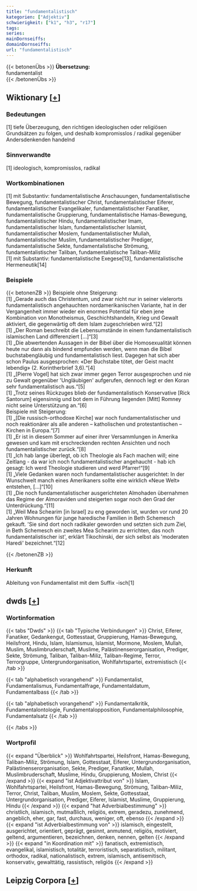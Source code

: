 ```yaml
---
title: "fundamentalistisch"
kategorien: ["Adjektiv"]
schwierigkeit: ["k1", "h3", "r17"]
tags:
series:
mainDornseiffs:
domainDornseiffs:
url: "fundamentalistisch"
---
```


{{< betonenÜbs >}}
**Übersetzung:**  
fundamentalist  
{{< /betonenÜbs >}}

## Wiktionary [[+](https://de.wiktionary.org/wiki/fundamentalistisch)]

### Bedeutungen
[1] tiefe Überzeugung, den richtigen ideologischen oder religiösen Grundsätzen zu folgen, und deshalb kompromisslos / radikal gegenüber Andersdenkenden handelnd  

### Sinnverwandte
[1] ideologisch, kompromisslos, radikal  

### Wortkombinationen
[1] mit Substantiv: fundamentalistische Anschauungen, fundamentalistische Bewegung, fundamentalistischer Christ, fundamentalistischer Eiferer, fundamentalistischer Evangelikaler, fundamentalistischer Fanatiker, fundamentalistische Gruppierung, fundamentalistische Hamas-Bewegung, fundamentalistischer Hindu, fundamentalistischer Imam, fundamentalistischer Islam, fundamentalistischer Islamist, fundamentalistischer Moslem, fundamentalistischer Mullah, fundamentalistischer Muslim, fundamentalistischer Prediger, fundamentalistische Sekte, fundamentalistische Strömung, fundamentalistischer Taliban, fundamentalistische Taliban-Miliz  
[1] mit Substantiv: fundamentalistische Exegese[13], fundamentalistische Hermeneutik[14]  

### Beispiele
{{< betonenZB >}}
Beispiele ohne Steigerung:  
[1] „Gerade auch das Christentum, und zwar nicht nur in seiner vielerorts fundamentalistisch angehauchten nordamerikanischen Variante, hat in der Vergangenheit immer wieder ein enormes Potential für eben jene Kombination von Monotheismus, Geschichtshandeln, Krieg und Gewalt aktiviert, die gegenwärtig oft dem Islam zugeschrieben wird.“[2]  
[1] „Der Roman beschreibt die Lebensumstände in einem fundamentalistisch islamischen Land differenziert […]“[3]  
[1] „Die abwertenden Aussagen in der Bibel über die Homosexualität können heute nur dann als bindend empfunden werden, wenn man die Bibel buchstabengläubig und fundamentalistisch liest. Dagegen hat sich aber schon Paulus ausgesprochen: «Der Buchstabe tötet, der Geist macht lebendig» (2. Korintherbrief 3,6).“[4]  
[1] „[Pierre Vogel] hat sich zwar immer gegen Terror ausgesprochen und nie zu Gewalt gegenüber 'Ungläubigen' aufgerufen, dennoch legt er den Koran sehr fundamentalistisch aus.“[5]  
[1] „Trotz seines Rückzuges blieb der fundamentalistisch Konservative [Rick Santorum] eigensinnig und bot dem in Führung liegenden [Mitt] Romney nicht seine Unterstützung an.“[6]  
Beispiele mit Steigerung:  
[1] „[Die russisch-orthodoxe Kirche] war noch fundamentalistischer und noch reaktionärer als alle anderen – katholischen und protestantischen – Kirchen in Europa.“[7]  
[1] „Er ist in diesem Sommer auf einer ihrer Versammlungen in Amerika gewesen und kam mit erschreckenden rechten Ansichten und noch fundamentalistischer zurück.“[8]  
[1] „Ich hab lange überlegt, ob ich Theologie als Fach machen will; eine Zeitlang - da war ich noch fundamentalistischer angehaucht - hab ich gesagt: Ich werd Theologie studieren und werd Pfarrer!“[9]  
[1] „Viele Gedanken waren noch fundamentalistischer ausgerichtet: In der Wunschwelt manch eines Amerikaners sollte eine wirklich «Neue Welt» entstehen, […]“[10]  
[1] „Die noch fundamentalistischer ausgerichteten Almohaden übernahmen das Regime der Almoraviden und steigerten sogar noch den Grad der Unterdrückung.“[11]  
[1] „Weil Mea Schearim [in Israel] zu eng geworden ist, wurden vor rund 20 Jahren Wohnungen für junge haredische Familien in Beth Schemesch gekauft. 'Sie sind dort noch radikaler geworden und setzten sich zum Ziel, in Beth Schemesch ein zweites Mea Schearim zu errichten, das noch fundamentalistischer ist', erklärt Tikochinski, der sich selbst als 'moderaten Haredi' bezeichnet.“[12]  

{{< /betonenZB >}}
### Herkunft
Ableitung von Fundamentalist mit dem Suffix -isch[1]  



## dwds [[+](https://www.dwds.de/wb/fundamentalistisch)]

### Wortinformation
{{< tabs "Dwds" >}}
{{< tab "Typische Verbindungen" >}}
Christ, Eiferer, Fanatiker, Gedankengut, Gottesstaat, Gruppierung, Hamas-Bewegung, Heilsfront, Hindu, Islam, Islamismus, Islamist, Mormone, Moslem, Mullah, Muslim, Muslimbruderschaft, Muslime, Palästinenserorganisation, Prediger, Sekte, Strömung, Taliban, Taliban-Miliz, Taliban-Regime, Terror, Terrorgruppe, Untergrundorganisation, Wohlfahrtspartei, extremistisch
{{< /tab >}}

{{< tab "alphabetisch vorangehend" >}}
Fundamentalist, Fundamentalismus, Fundamentalfrage, Fundamentaldatum, Fundamentalbass
{{< /tab >}}

{{< tab "alphabetisch vorangehend" >}}
Fundamentalkritik, Fundamentalontologie, Fundamentalopposition, Fundamentalphilosophie, Fundamentalsatz
{{< /tab >}}

{{< /tabs >}}

### Wortprofil
{{< expand "Überblick" >}} Wohlfahrtspartei, Heilsfront, Hamas-Bewegung, Taliban-Miliz, Strömung, Islam, Gottesstaat, Eiferer, Untergrundorganisation, Palästinenserorganisation, Sekte, Prediger, Fanatiker, Mullah, Muslimbruderschaft, Muslime, Hindu, Gruppierung, Moslem, Christ {{< /expand >}}
{{< expand "ist Adjektivattribut von" >}} Islam, Wohlfahrtspartei, Heilsfront, Hamas-Bewegung, Strömung, Taliban-Miliz, Terror, Christ, Taliban, Muslim, Moslem, Sekte, Gottesstaat, Untergrundorganisation, Prediger, Eiferer, Islamist, Muslime, Gruppierung, Hindu {{< /expand >}}
{{< expand "hat Adverbialbestimmung" >}} christlich, islamisch, mutmaßlich, religiös, extrem, geradezu, zunehmend, angeblich, eher, gar, fast, durchaus, weniger, oft, ebenso {{< /expand >}}
{{< expand "ist Adverbialbestimmung von" >}} islamisch, eingestellt, ausgerichtet, orientiert, geprägt, gesinnt, anmutend, religiös, motiviert, geltend, argumentieren, bezeichnen, denken, nennen, gelten {{< /expand >}}
{{< expand "in Koordination mit" >}} fanatisch, extremistisch, evangelikal, islamistisch, totalitär, terroristisch, separatistisch, militant, orthodox, radikal, nationalistisch, extrem, islamisch, antisemitisch, konservativ, gewalttätig, rassistisch, religiös {{< /expand >}}

## Leipzig Corpora [[+](https://corpora.uni-leipzig.de/en/res?word=fundamentalistisch&corpusId=deu_newscrawl-public_2018)]

